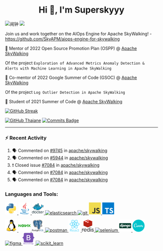 <!--Introduction -->
<h1 align="center">Hi 👋, I'm Superskyyy</h1>

<!-- TODO: Refactor to https://metrics.lecoq.io/ self-hosted version  https://github.com/lowlighter/metrics#-documentation
 -->
<!-- ![跳跃](https://user-images.githubusercontent.com/26076517/165435948-75aec3ee-8f54-423c-82b2-1b1ab0cafe2d.gif) -->

![闹钟](https://user-images.githubusercontent.com/26076517/165437809-109452ab-334f-42b3-acf5-aa902e883f97.GIF) ![](https://komarev.com/ghpvc/?username=Superskyyy&color=blueviolet)

Join us and work together on the AIOps Engine for Apache SkyWalking! - https://github.com/SkyAPM/aiops-engine-for-skywalking

:bow_and_arrow: Mentor of 2022 Open Source Promotion Plan (OSPP) @ [Apache SkyWalking](https://github.com/apache/skywalking)

Of the project `Exploration of Advanced Metrics Anomaly Detection & Alerts with Machine Learning in Apache SkyWalking`								

:bow_and_arrow: Co-mentor of 2022 Google Summer of Code (GSOC) @ [Apache SkyWalking](https://github.com/apache/skywalking)

Of the project `Log Outlier Detection in Apache SkyWalking`								

:bow_and_arrow: Student of 2021 Summer of Code @ [Apache SkyWalking](https://github.com/apache/skywalking)

<!--
### Task List

#### SkyWalking-Python
- [ ] Change from kafka/kafka-python to confluent-kafka. 
- [ ] Support automatic postfork agent startup
- [ ] Total cleanup for 1.0.0 GA
- [ ] E2E testing for profiling, enforce e2e cases for new features.
- [ ] Rewrite monkey patch with Wrapt. - low priority
- [ ] Rewrite web framework plugins with middleware.
- [ ] https://github.com/apache/skywalking-python/pull/167#discussion_r732387359 - pending
- [ ] Automated PyPI test matrix and doc generation - low priority
- [ ] Deprecate Python 3.6 ETA Dec.23rd 2021 - extending to mid 2022

#### SkyWalking-SWCK
- [ ] Python Agent Injector

#### SkyWalking
- [ ] AIOps pipeline
- [ ] ~PagerDuty~ -> move to after AIOps alert engine is there.

#### Ideas

- SkyWalking integration with Nonebot2
- CHAOSS analysis of SkyWalking ecosystem
-->
[![GitHub Streak](http://github-readme-streak-stats.herokuapp.com?user=Superskyyy)](https://git.io/streak-stats)

[![GitHub Thaiane](https://img.shields.io/github/followers/Superskyyy?label=follow&style=social)](https://github.com/Superskyyy)
[![Commits Badge](https://badges.pufler.dev/commits/monthly/Superskyyy)](https://badges.pufler.dev)

---

### :zap: Recent Activity

<!--START_SECTION:activity-->
1. 🗣 Commented on [#9745](https://github.com/apache/skywalking/issues/9745) in [apache/skywalking](https://github.com/apache/skywalking)
2. 🗣 Commented on [#5944](https://github.com/apache/skywalking/issues/5944) in [apache/skywalking](https://github.com/apache/skywalking)
3. ❗️ Closed issue [#7084](https://github.com/apache/skywalking/issues/7084) in [apache/skywalking](https://github.com/apache/skywalking)
4. 🗣 Commented on [#7084](https://github.com/apache/skywalking/issues/7084) in [apache/skywalking](https://github.com/apache/skywalking)
5. 🗣 Commented on [#7084](https://github.com/apache/skywalking/issues/7084) in [apache/skywalking](https://github.com/apache/skywalking)
<!--END_SECTION:activity-->

<!--
---

- 🌱 Currently learning **Golang**

- 👯 Former IBM developer intern

- 💬 My interests - APMs, AIOps, Cloud Native Technologies

- 📫 How to reach me - **Superskyyy@outlook.com**

- ⚡ Fun fact - **Once cracked the internet payment system of a top University**

- 👨‍💻 Fluent in English, Mandarin and Wu Dialect | Experience in language/ game localization.
 
-->
<!--
<a href="https://github.com/Superskyyy/github-readme-stats">
  <img align="center" src="https://github-readme-stats.vercel.app/api?username=Superskyyy&show_icons=true&include_all_commits=true&theme=material-palenight" alt="Yihao Chen's github stats" />
</a>
-->
<h3 align="left">Languages and Tools:</h3>
<p align="left"> 
  <a href="https://www.python.org" target="_blank"> <img src="https://raw.githubusercontent.com/devicons/devicon/master/icons/python/python-original.svg" alt="python" width="40" height="40"/> </a>
  <a href="https://www.java.com" target="_blank"> <img src="https://raw.githubusercontent.com/devicons/devicon/master/icons/java/java-original.svg" alt="java" width="40" height="40"/> </a> 
  <a href="https://www.docker.com/" target="_blank"> <img src="https://raw.githubusercontent.com/devicons/devicon/master/icons/docker/docker-original-wordmark.svg" alt="docker" width="40" height="40"/> </a> 
  <a href="https://www.elastic.co" target="_blank"> <img src="https://www.vectorlogo.zone/logos/elastic/elastic-icon.svg" alt="elasticsearch" width="40" height="40"/> </a> 
  <a href="https://git-scm.com/" target="_blank"> <img src="https://www.vectorlogo.zone/logos/git-scm/git-scm-icon.svg" alt="git" width="40" height="40"/> </a> 
  <a href="https://developer.mozilla.org/en-US/docs/Web/JavaScript" target="_blank"> <img src="https://raw.githubusercontent.com/devicons/devicon/master/icons/javascript/javascript-original.svg" alt="javascript" width="40" height="40"/> </a> 
  <a href="https://www.typescriptlang.org/" target="_blank"> <img src="https://raw.githubusercontent.com/devicons/devicon/master/icons/typescript/typescript-original.svg" alt="typescript" width="40" height="40"/> </a> </p>
  <a href="https://www.linux.org/" target="_blank"> <img src="https://raw.githubusercontent.com/devicons/devicon/master/icons/linux/linux-original.svg" alt="linux" width="40" height="40"/> </a> 
  <a href="https://www.nginx.com" target="_blank"> <img src="https://raw.githubusercontent.com/devicons/devicon/master/icons/nginx/nginx-original.svg" alt="nginx" width="40" height="40"/> </a> 
  <a href="https://www.postgresql.org" target="_blank"> <img src="https://raw.githubusercontent.com/devicons/devicon/master/icons/postgresql/postgresql-original-wordmark.svg" alt="postgresql" width="40" height="40"/> </a> 
  <a href="https://postman.com" target="_blank"> <img src="https://www.vectorlogo.zone/logos/getpostman/getpostman-icon.svg" alt="postman" width="40" height="40"/> </a>  
  <a href="https://reactjs.org/" target="_blank"> <img src="https://raw.githubusercontent.com/devicons/devicon/master/icons/react/react-original-wordmark.svg" alt="react" width="40" height="40"/> </a> 
  <a href="https://redis.io" target="_blank"> <img src="https://raw.githubusercontent.com/devicons/devicon/master/icons/redis/redis-original-wordmark.svg" alt="redis" width="40" height="40"/> </a> 
  <a href="https://www.selenium.dev" target="_blank"> <img src="https://raw.githubusercontent.com/detain/svg-logos/780f25886640cef088af994181646db2f6b1a3f8/svg/selenium-logo.svg" alt="selenium" width="40" height="40"/> </a> 
  <a href="https://www.djangoproject.com/" target="_blank"> <img src="https://raw.githubusercontent.com/devicons/devicon/master/icons/django/django-original.svg" alt="django" width="40" height="40"/> </a> 
  <a href="https://www.canva.com/" target="_blank"> <img src="https://raw.githubusercontent.com/devicons/devicon/master/icons/canva/canva-original.svg" alt="canva" width="40" height="40"/> </a> 
  <a href="https://www.figma.com/" target="_blank"> <img src="https://www.vectorlogo.zone/logos/figma/figma-icon.svg" alt="figma" width="40" height="40"/> </a> 
  <a href="https://getbootstrap.com" target="_blank"> <img src="https://raw.githubusercontent.com/devicons/devicon/master/icons/bootstrap/bootstrap-plain-wordmark.svg" alt="bootstrap" width="40" height="40"/> </a> 
  <a href="https://scikit-learn.org/" target="_blank"> <img src="https://upload.wikimedia.org/wikipedia/commons/0/05/Scikit_learn_logo_small.svg" alt="scikit_learn" width="40" height="40"/> </a> 
  
